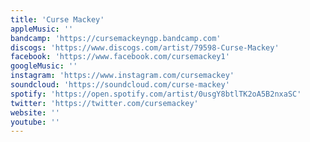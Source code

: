 ```yaml
---
title: 'Curse Mackey'
appleMusic: ''
bandcamp: 'https://cursemackeyngp.bandcamp.com'
discogs: 'https://www.discogs.com/artist/79598-Curse-Mackey'
facebook: 'https://www.facebook.com/cursemackey1'
googleMusic: ''
instagram: 'https://www.instagram.com/cursemackey'
soundcloud: 'https://soundcloud.com/curse-mackey'
spotify: 'https://open.spotify.com/artist/0usgY8btlTK2oA5B2nxaSC'
twitter: 'https://twitter.com/cursemackey'
website: ''
youtube: ''
---
```

